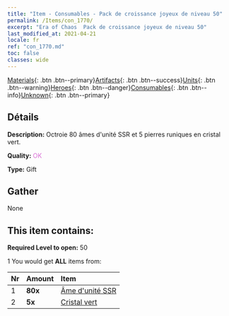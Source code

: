 ```yaml
---
title: "Item - Consumables - Pack de croissance joyeux de niveau 50"
permalink: /Items/con_1770/
excerpt: "Era of Chaos  Pack de croissance joyeux de niveau 50"
last_modified_at: 2021-04-21
locale: fr
ref: "con_1770.md"
toc: false
classes: wide
---
```

 [Materials](/fr/Items/){: .btn .btn--primary}[Artifacts](/fr/Items/Artifacts/){: .btn .btn--success}[Units](/fr/Items/Units/){: .btn .btn--warning}[Heroes](/fr/Items/Heroes/){: .btn .btn--danger}[Consumables](/fr/Items/Consumables/){: .btn .btn--info}[Unknown](/fr/Items/Unknown/){: .btn .btn--primary}

## Détails
 **Description:** Octroie 80 âmes d'unité SSR et 5 pierres runiques en cristal vert.

 **Quality:** <span style="color: #DA70D6">OK</span>

 **Type:** Gift

## Gather

  None

## This item contains:

 **Required Level to open:** 50

 1 You would get **ALL** items  from:

  | Nr | Amount |     Item    |
  |:---|:-------|:------------|
  | 1 |  **80x** | [Âme d'unité SSR](/fr/Items/con_535/) |  | 
  | 2 |  **5x** | [Cristal vert](/fr/Items/con_711/) |  | 
